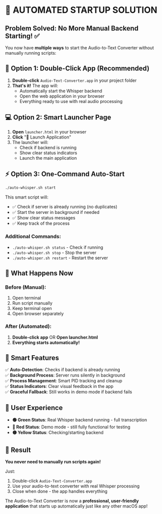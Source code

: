 # 🎯 AUTOMATED STARTUP SOLUTION

## Problem Solved: No More Manual Backend Starting! ✅

You now have **multiple ways** to start the Audio-to-Text Converter without manually running scripts:

## 🚀 Option 1: Double-Click App (Recommended)

1. **Double-click** `Audio-Text-Converter.app` in your project folder
2. **That's it!** The app will:
   - Automatically start the Whisper backend
   - Open the web application in your browser
   - Everything ready to use with real audio processing

## 💻 Option 2: Smart Launcher Page

1. **Open** `launcher.html` in your browser
2. **Click** "🚀 Launch Application" 
3. The launcher will:
   - Check if backend is running
   - Show clear status indicators
   - Launch the main application

## ⚡ Option 3: One-Command Auto-Start

```bash
./auto-whisper.sh start
```

This smart script will:
- ✅ Check if server is already running (no duplicates)
- ✅ Start the server in background if needed
- ✅ Show clear status messages
- ✅ Keep track of the process

### Additional Commands:
- `./auto-whisper.sh status` - Check if running
- `./auto-whisper.sh stop` - Stop the server
- `./auto-whisper.sh restart` - Restart the server

## 🎯 What Happens Now

### Before (Manual):
1. Open terminal
2. Run script manually
3. Keep terminal open
4. Open browser separately

### After (Automated):
1. **Double-click app** OR **Open launcher.html**
2. **Everything starts automatically!**

## 🔧 Smart Features

✅ **Auto-Detection**: Checks if backend is already running  
✅ **Background Process**: Server runs silently in background  
✅ **Process Management**: Smart PID tracking and cleanup  
✅ **Status Indicators**: Clear visual feedback in the app  
✅ **Graceful Fallback**: Still works in demo mode if backend fails  

## 📱 User Experience

- **🟢 Green Status**: Real Whisper backend running - full transcription
- **🔴 Red Status**: Demo mode - still fully functional for testing
- **🟡 Yellow Status**: Checking/starting backend

## 🎉 Result

**You never need to manually run scripts again!**

Just:
1. Double-click `Audio-Text-Converter.app` 
2. Use your audio-to-text converter with real Whisper processing
3. Close when done - the app handles everything

The Audio-to-Text Converter is now a **professional, user-friendly application** that starts up automatically just like any other macOS app!
